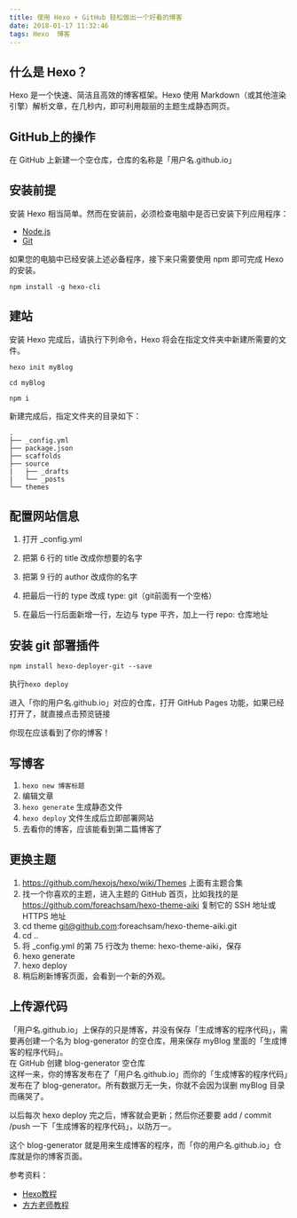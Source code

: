 ```yaml
---
title: 使用 Hexo + GitHub 轻松做出一个好看的博客  
date: 2018-01-17 11:32:46  
tags: Hexo  博客  
---
```

## 什么是 Hexo？

Hexo 是一个快速、简洁且高效的博客框架。Hexo 使用 Markdown（或其他渲染引擎）解析文章，在几秒内，即可利用靓丽的主题生成静态网页。

## GitHub上的操作

在 GitHub 上新建一个空仓库，仓库的名称是「用户名.github.io」

## 安装前提

安装 Hexo 相当简单。然而在安装前，必须检查电脑中是否已安装下列应用程序：

* [Node.js](https://nodejs.org/en/)  
* [Git](https://git-scm.com/)  

如果您的电脑中已经安装上述必备程序，接下来只需要使用 npm 即可完成 Hexo 的安装。  

```
npm install -g hexo-cli

```

## 建站

安装 Hexo 完成后，请执行下列命令，Hexo 将会在指定文件夹中新建所需要的文件。 
 
```
hexo init myBlog

cd myBlog

npm i
```

新建完成后，指定文件夹的目录如下：

```
.  
├── _config.yml  
├── package.json  
├── scaffolds  
├── source   
|   ├── _drafts  
|   └── _posts  
└── themes  
```

## 配置网站信息

1. 打开 _config.yml  

2. 把第 6 行的 title 改成你想要的名字

3. 把第 9 行的 author 改成你的名字

4. 把最后一行的 type 改成 type: git（git前面有一个空格）

5. 在最后一行后面新增一行，左边与 type 平齐，加上一行 repo: 仓库地址 


## 安装 git 部署插件

```
npm install hexo-deployer-git --save
```

执行`hexo deploy`

进入「你的用户名.github.io」对应的仓库，打开 GitHub Pages 功能，如果已经打开了，就直接点击预览链接

你现在应该看到了你的博客！

## 写博客

1. `hexo new 博客标题`
2. 编辑文章
3. `hexo generate` 生成静态文件
4. `hexo deploy` 文件生成后立即部署网站
5. 去看你的博客，应该能看到第二篇博客了

## 更换主题

1. https://github.com/hexojs/hexo/wiki/Themes 上面有主题合集
2. 找一个你喜欢的主题，进入主题的 GitHub 首页，比如我找的是 https://github.com/foreachsam/hexo-theme-aiki
复制它的 SSH 地址或 HTTPS 地址
3. cd theme git@github.com:foreachsam/hexo-theme-aiki.git
4. cd ..
5. 将 _config.yml 的第 75 行改为 theme: hexo-theme-aiki，保存
6. hexo generate
7. hexo deploy
8. 稍后刷新博客页面，会看到一个新的外观。

## 上传源代码

「用户名.github.io」上保存的只是博客，并没有保存「生成博客的程序代码」，需要再创建一个名为 blog-generator 的空仓库，用来保存 myBlog 里面的「生成博客的程序代码」。  
在 GitHub 创建 blog-generator 空仓库  
这样一来，你的博客发布在了「用户名.github.io」而你的「生成博客的程序代码」发布在了 blog-generator。所有数据万无一失，你就不会因为误删 myBlog 目录而痛哭了。  

以后每次 hexo deploy 完之后，博客就会更新；然后你还要要 add / commit /push 一下「生成博客的程序代码」，以防万一。  

这个 blog-generator 就是用来生成博客的程序，而「你的用户名.github.io」仓库就是你的博客页面。  
 
 
参考资料：  

* [Hexo教程](https://hexo.io/zh-cn/docs/index.html)   
* [方方老师教程](https://xiedaimala.com)